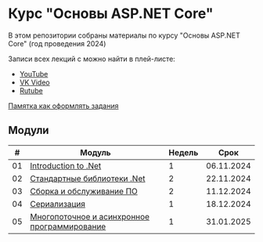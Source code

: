 # Курс "Основы ASP.NET Core"

В этом репозитории собраны материалы по курсу "Основы ASP.NET Core" (год проведения 2024)

Записи всех лекций с можно найти в плей-листе:
- [YouTube](https://www.youtube.com/playlist?list=PLEM3ZGqESlYR39lR6rj4y-suG-bMtUTSK)
- [VK Video](https://vk.com/video/playlist/871595788_2)
- [Rutube](https://rutube.ru/plst/660926)

[Памятка как оформлять задания](/docs/practices.md)


## Модули
|#|Модуль|Недель|Срок|
|--|--|--|--|
|01|[Introduction to .Net](/Modules/01.%20Introduction%20to%20.Net/index.md)| 1 |06.11.2024|
|02|[Стандартные библиотеки .Net](/Modules/02.%20Some%20standard%20libraries/index.md)| 2 |22.11.2024|
|03|[Сборка и обслуживание ПО](/Modules/03.%20Software%20build%20and%20maintenance/index.md)| 2 |11.12.2024|
|04|[Сериализация](/Modules/04.%20Serialization/index.md)| 1 |18.12.2024|
|05|[Многопоточное и асинхронное программирование](/Modules/05.%20Async%20and%20Multithreading/index.md)| 1 |31.01.2025|